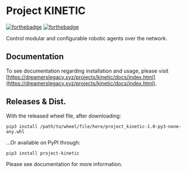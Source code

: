 # Project KINETIC
[![forthebadge](https://forthebadge.com/images/badges/contains-technical-debt.svg)](https://forthebadge.com) [![forthebadge](https://forthebadge.com/images/badges/made-with-python.svg)](https://forthebadge.com)

Control modular and configurable robotic agents over the network. 

## Documentation
To see documentation regarding installation and usage, please visit [https://dreamerslegacy.xyz/projects/kinetic/docs/index.html](https://dreamerslegacy.xyz/projects/kinetic/docs/index.html).

## Releases & Dist.
With the released wheel file, after downloading:
```commandline
pip3 install /path/to/wheel/file/here/project_kinetic-1.0-py3-none-any.whl
```
...Or available on PyPI through:
```commandline
pip3 install project-kinetic
```
Please see documentation for more information.


